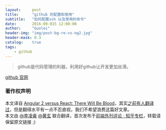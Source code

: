 ```yaml
---
layout:     post
title:      "github 的配置和使用"
subtitle:   "如何配置ssh 以及常用的命令"
date:       2016-09-015 12:00:00
author:     "Guolei"
header-img: "img/post-bg-re-vs-ng2.jpg"
header-mask: 0.3
catalog:    true
tags:
    - github
---
```


>github是代码管理的利器，利用好github让开发更加丝滑。

[github 官网](https://github.com/) 

### 著作权声明

本文译自 [Angular 2 versus React: There Will Be Blood](https://medium.freecodecamp.com/angular-2-versus-react-there-will-be-blood-66595faafd51#.v4y4euy1r)，其实[之前有人翻译过](http://www.w3ctech.com/topic/1675?from=timeline&isappinstalled=0)，但是翻得水平有一点不忍直视，我们不希望浪费这篇好文章。  
本文由 [@李凌豪](https://www.zhihu.com/people/li-ling-hao) [@黄玄](https://www.zhihu.com/people/huxpro) 联合翻译，首次发布于[前端外刊评论 · 知乎专栏](http://zhuanlan.zhihu.com/FrontendMagazine)，转载请保留原文链接 ;)

